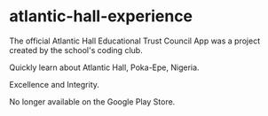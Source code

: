 # atlantic-hall-experience

The official Atlantic Hall Educational Trust Council App was a project created by the school's coding club. 

Quickly learn about Atlantic Hall, Poka-Epe, Nigeria.

Excellence and Integrity.

No longer available on the Google Play Store.
